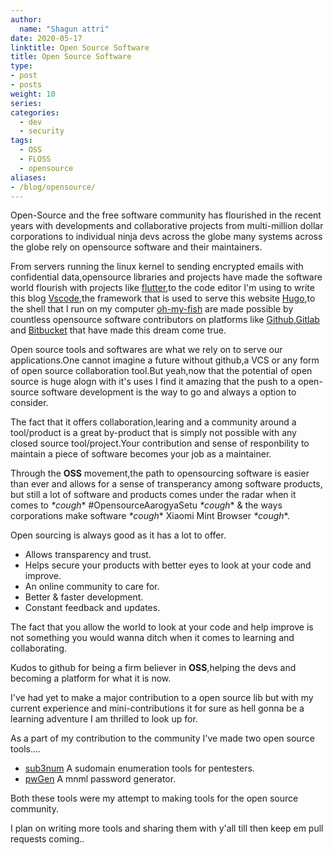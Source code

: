 ```yaml
---
author:
  name: "Shagun attri"
date: 2020-05-17
linktitle: Open Source Software
title: Open Source Software
type:
- post
- posts
weight: 10
series:
categories:
  - dev
  - security
tags:
  - OSS
  - FLOSS
  - opensource
aliases:
- /blog/opensource/
---
```



Open-Source and the free software community has flourished in the recent years with developments and collaborative projects from multi-million dollar corporations to individual ninja devs across the globe many systems across the globe rely on opensource software and their maintainers.

From servers running the linux kernel to sending encrypted emails with confidential data,opensource libraries and projects have made the software world flourish with 
projects like [flutter](https://github.com/flutter/flutter/),to the code editor I'm using to write this blog [Vscode](https://code.visualstudio.com),the framework that is used to serve this website [Hugo](https://gohugo.io/),to the shell that I run on my computer [oh-my-fish](https://github.com/oh-my-fish/oh-my-fish) are made possible by countless opensource software contributors on platforms like [Github](https://github.com/),[Gitlab](https://about.gitlab.com/) and [Bitbucket](https://bitbucket.org/) that have made this dream come true.

Open source tools and softwares are what we rely on to serve our applications.One cannot imagine a future without github,a VCS or any form of open source collaboration tool.But yeah,now that the potential of open source is huge alogn with it's uses I find it amazing that the push to a open-source software development is the way to go and always a option to consider.

The fact that it offers collaboration,learing and a community around a tool/product is a great by-product that is simply not possible with any closed source tool/project.Your contribution and sense of responbility to maintain a piece of software becomes your job as a maintainer.

Through the **OSS** movement,the path to opensourcing software is easier than ever and allows for a sense of transperancy among software products, 
but still a lot of software and products comes under the radar when it comes to *\*cough*\* #OpensourceAarogyaSetu *\*cough*\*  & the ways corporations make software *\*cough*\* Xiaomi Mint Browser *\*cough*\*.


Open sourcing is always good as it has a lot to offer.
- Allows transparency and trust.
- Helps secure your products with better eyes to look at your code and improve.
- An online community to care for.
- Better & faster development.
- Constant feedback and updates.


The fact that you allow the world to look at your code and help improve is not something you would wanna ditch when it comes to learning and collaborating.

Kudos to github for being a firm believer in **OSS**,helping the devs and becoming a platform for what it is now.

I've had yet to make a major contribution to a open source lib but with my current experience and mini-contributions it for sure as hell gonna be a learning adventure I am thrilled to look up for.


As a part of my contribution to the community I've made two open source tools....
- [sub3num](https://github.com/shagunattri/sub3num) A sudomain enumeration tools for pentesters.
- [pwGen](https://github.com/shagunattri/pwGen) A mnml password generator.

Both these tools were my attempt to making tools for the open source community.

I plan on writing more tools and sharing them with y'all till then keep em pull requests coming..



